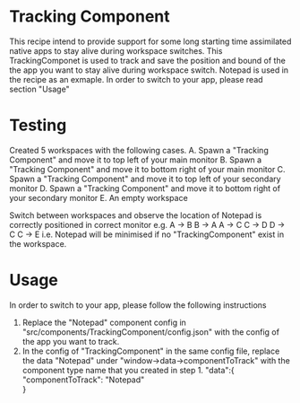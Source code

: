 # Tracking Component
This recipe intend to provide support for some long starting time assimilated native apps to stay alive during workspace switches.
This TrackingComponet is used to track and save the position and bound of the the app you want to stay alive during workspace switch. 
Notepad is used in the recipe as an exmaple. In order to switch to your app, please read section "Usage"

# Testing
Created 5 workspaces with the following cases.
A. Spawn a "Tracking Component" and move it to top left of your main monitor
B. Spawn a "Tracking Component" and move it to bottom right of your main monitor
C. Spawn a "Tracking Component" and move it to top left of your secondary monitor
D. Spawn a "Tracking Component" and move it to bottom right of your secondary monitor
E. An empty workspace

Switch between workspaces and observe the location of Notepad is correctly positioned in correct monitor
e.g.
A -> B
B -> A
A -> C
C -> D
D -> C
C -> E i.e. Notepad will be minimised if no "TrackingComponent" exist in the workspace.

# Usage
In order to switch to your app, please follow the following instructions
1. Replace the "Notepad" component config in "src/components/TrackingComponent/config.json" with the config of the app you want to track.
2. In the config of "TrackingComponent" in the same config file, replace the data "Notepad" under "window->data->componentToTrack" with the component type name that you created in step 1.
"data":{
    "componentToTrack": "Notepad"          
}